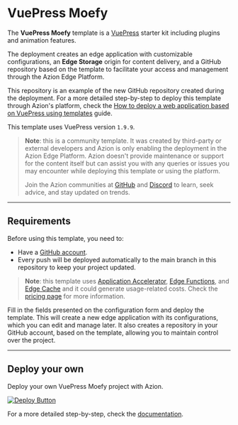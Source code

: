 # VuePress Moefy

The **VuePress Moefy** template is a [VuePress](https://vuepress.vuejs.org/guide/introduction.html) starter kit including plugins and animation features.

The deployment creates an edge application with customizable configurations, an **Edge Storage** origin for content delivery, and a GitHub repository based on the template to facilitate your access and management through the Azion Edge Platform.

This repository is an example of the new GitHub repository created during the deployment. For a more detailed step-by-step to deploy this template through Azion's platform, check the [How to deploy a web application based on VuePress using templates](https://www.azion.com/en/documentation/products/guides/vuepress-templates-collection/) guide.

This template uses VuePress version `1.9.9`.

> **Note**: this is a community template. It was created by third-party or external developers and Azion is only enabling the deployment in the Azion Edge Platform. Azion doesn't provide maintenance or support for the content itself but can assist you with any queries or issues you may encounter while deploying this template or using the platform.
>
> Join the Azion communities at [GitHub](https://github.com/aziontech) and [Discord](https://discord.com/channels/1112754829878624390/1113104727979348008) to learn, seek advice, and stay updated on trends.

---

## Requirements

Before using this template, you need to:

- Have a [GitHub account](https://github.com/signup).
 - Every push will be deployed automatically to the main branch in this repository to keep your project updated.

> **Note**: this template uses [Application Accelerator](https://www.azion.com/en/documentation/products/build/edge-application/application-accelerator/), [Edge Functions](https://www.azion.com/en/documentation/products/build/edge-application/edge-functions/), and [Edge Cache](https://www.azion.com/en/documentation/products/build/edge-application/edge-cache/) and it could generate usage-related costs. Check the [pricing page](https://www.azion.com/en/pricing/) for more information.

Fill in the fields presented on the configuration form and deploy the template. This will create a new edge application with its configurations, which you can edit and manage later. It also creates a repository in your GitHub account, based on the template, allowing you to maintain control over the project.

---

## Deploy your own

Deploy your own VuePress Moefy project with Azion.

[![Deploy Button](https://www.azion.com/button/)](https://console.azion.com/create/azion-community/vuepress-moefy "Deploy with Azion")

For a more detailed step-by-step, check the [documentation](https://www.azion.com/en/documentation/products/guides/vuepress-templates-collection/).
